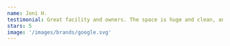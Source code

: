 ```yaml
---
name: Joni H.
testimonial: Great facility and owners. The space is huge and clean, and the coaches are great with the kids (even my 3 year old with lots of energy!)
stars: 5
image: '/images/brands/google.svg'
---
```

